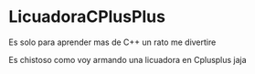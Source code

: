 # LicuadoraCPlusPlus
Es solo para aprender mas de C++ un rato me divertire

Es chistoso como voy armando una licuadora en Cplusplus jaja

